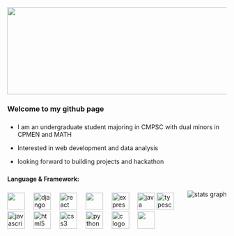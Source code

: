 <img align="center" src="https://pbs.twimg.com/profile_banners/1227430290106142720/1727869223/1500x500" width="700" height="200"/>

<h3> Welcome to my github page </h3>

###

* <p align="left"> I am an undergraduate student majoring in CMPSC with dual minors in CPMEN and MATH
* <p align="left"> Interested in web development and data analysis 
* <p align="left"> looking forward to building projects and hackathon

###

#### Language & Framework:


<img align="right" src="https://github-readme-stats.vercel.app/api/top-langs?username=justac8510&locale=en&hide_title=false&layout=compact&card_width=320&langs_count=5&theme=dracula&hide_border=false" alt="stats graph"/>

###

<div align="left">
  <img src="https://static.cdnlogo.com/logos/m/30/mongodb-icon.svg" height="40" />
  <img width="12" />
  <img src="https://cdn.jsdelivr.net/gh/devicons/devicon/icons/django/django-plain.svg" height="40" alt="django logo"  />
  <img width="12" />
  <img src="https://cdn.jsdelivr.net/gh/devicons/devicon/icons/react/react-original.svg" height="40" alt="react logo"  />
  <img width="12" />
  <img src="https://static.cdnlogo.com/logos/m/10/mysql.svg" height="40" />
  <img width="12" />
  <img src="https://cdn.jsdelivr.net/gh/devicons/devicon/icons/express/express-original.svg" height="40" alt="express logo"  />
  <img width="12" />
  <img src="https://cdn.jsdelivr.net/gh/devicons/devicon/icons/java/java-original.svg" height="40" alt="java logo"  />
  <img src="https://cdn.jsdelivr.net/gh/devicons/devicon/icons/typescript/typescript-original.svg" height="40" alt="typescript logo"  />
  <img width="12" />
  <img src="https://cdn.jsdelivr.net/gh/devicons/devicon/icons/javascript/javascript-original.svg" height="40" alt="javascript logo"  />
  <img width="12" />
  <img src="https://cdn.jsdelivr.net/gh/devicons/devicon/icons/html5/html5-original.svg" height="40" alt="html5 logo"  />
  <img width="12" />
  <img src="https://cdn.jsdelivr.net/gh/devicons/devicon/icons/css3/css3-original.svg" height="40" alt="css3 logo"  />
  <img width="12" />
  <img src="https://cdn.jsdelivr.net/gh/devicons/devicon/icons/python/python-original.svg" height="40" alt="python logo"  />
  <img width="12" />
  <img src="https://cdn.jsdelivr.net/gh/devicons/devicon/icons/c/c-original.svg" height="40" alt="c logo"  />
  <img width="12" />
  <img src="https://static.cdnlogo.com/logos/a/19/aws.svg" height="40">
  <img width="12" />
</div>

###
